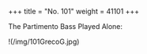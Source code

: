 +++
title = "No. 101"
weight = 41101
+++

The Partimento Bass Played Alone:

!(/img/101GrecoG.jpg)
  
